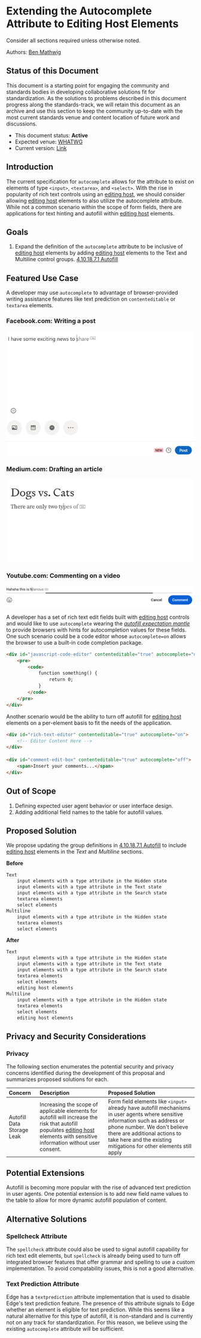 # Extending the Autocomplete Attribute to Editing Host Elements

Consider all sections required unless otherwise noted.

Authors: [Ben Mathwig](https://github.com/bmathwig)

## Status of this Document

This document is a starting point for engaging the community and standards bodies in developing collaborative solutions fit for standardization. As the solutions to problems described in this document progress along the standards-track, we will retain this document as an archive and use this section to keep the community up-to-date with the most current standards venue and content location of future work and discussions.

* This document status: **Active**
* Expected venue: [WHATWG](https://whatwg.org/)
* Current version: [Link](#)

## Introduction
The current specification for `autocomplete` allows for the attribute to exist on elements of type `<input>`, `<textarea>`, and `<select>`. With the rise in popularity of rich text controls using an [editing host](https://html.spec.whatwg.org/multipage/interaction.html#editing-host), we should consider allowing [editing host](https://html.spec.whatwg.org/multipage/interaction.html#editing-host) elements to also utilize the autocomplete attribute. While not a common scenario within the scope of form fields, there are applications for text hinting and autofill within [editing host](https://html.spec.whatwg.org/multipage/interaction.html#editing-host) elements.


## Goals

1. Expand the definition of the `autocomplete` attribute to be inclusive of [editing host](https://html.spec.whatwg.org/multipage/interaction.html#editing-host) elements by adding [editing host](https://html.spec.whatwg.org/multipage/interaction.html#editing-host) elements to the Text and Multiline control groups. [4.10.18.7.1 Autofill](https://html.spec.whatwg.org/multipage/form-control-infrastructure.html#autofilling-form-controls:-the-autocomplete-attribute)

## Featured Use Case
A developer may use `autocomplete` to advantage of browser-provided writing assistance features like text prediction on `contenteditable` or `textarea` elements.

### Facebook.com: Writing a post
![Writing a post on facebook.com](facebook-post.png)

### Medium.com: Drafting an article
![Drafting an article on medium.com](medium-draft.png)

### Youtube.com: Commenting on a video
![Commenting on a video on youtube.com](youtube-video-comment.png)

A developer has a set of rich text edit fields built with [editing host](https://html.spec.whatwg.org/multipage/interaction.html#editing-host) controls and would like to use `autocomplete` wearing the [*autofill expectation mantle*](https://html.spec.whatwg.org/multipage/form-control-infrastructure.html#autofilling-form-controls:-the-autocomplete-attribute) to provide browsers with hints for autocompletion values for these fields. One such scenario could be a code editor whose `autocomplete=on` allows the browser to use a built-in code completion package.

```html
<div id="javascript-code-editor" contenteditable="true" autocomplete="on">
    <pre>
        <code>
            function something() {
                return 0;
            }
        </code>
    </pre>
</div>
```

Another scenario would be the ability to turn off autofill for [editing host](https://html.spec.whatwg.org/multipage/interaction.html#editing-host) elements on a per-element basis to fit the needs of the application.

```html
<div id="rich-text-editor" contenteditable="true" autocomplete="on">
    <!-- Editor Content Here -->
</div>

<div id="comment-edit-box" contenteditable="true" autocomplete="off">
    <span>Insert your comments...</span>
</div>
```

## Out of Scope
1. Defining expected user agent behavior or user interface design.
1. Adding additional field names to the table for autofill values.

## Proposed Solution
We propose updating the group definitions in [4.10.18.7.1 Autofill](https://html.spec.whatwg.org/multipage/form-control-infrastructure.html#autofilling-form-controls:-the-autocomplete-attribute) to include [editing host](https://html.spec.whatwg.org/multipage/interaction.html#editing-host) elements in the *Text* and *Multiline* sections.

**Before**
```
Text
    input elements with a type attribute in the Hidden state
    input elements with a type attribute in the Text state
    input elements with a type attribute in the Search state
    textarea elements
    select elements
Multiline
    input elements with a type attribute in the Hidden state
    textarea elements
    select elements
```

**After**
```
Text
    input elements with a type attribute in the Hidden state
    input elements with a type attribute in the Text state
    input elements with a type attribute in the Search state
    textarea elements
    select elements
    editing host elements
Multiline
    input elements with a type attribute in the Hidden state
    textarea elements
    select elements
    editing host elements
```

## Privacy and Security Considerations
### Privacy
The following section enumerates the potential security and privacy concerns identified during the development of this proposal and summarizes proposed solutions for each.

| Concern | Description | Proposed Solution |
| :- | :- | :- |
| Autofill Data Storage Leak | Increasing the scope of applicable elements for autofill will increase the risk that autofill populates [editing host](https://html.spec.whatwg.org/multipage/interaction.html#editing-host) elements with sensitive information without user consent. | Form field elements like `<input>` already have autofill mechanisms in user agents where sensitive information such as address or phone number. We don't believe there are additional actions to take here and the existing mitigations for other elements still apply |

## Potential Extensions
Autofill is becoming more popular with the rise of advanced text prediction in user agents. One potential extension is to add new field name values to the table to allow for more dynamic autofill population of content.

## Alternative Solutions
### Spellcheck Attribute
The `spellcheck` attribute could also be used to signal autofill capability for rich text edit elements, but `spellcheck` is already being used to turn off integrated browser features that offer grammar and spelling to use a custom implementation. To avoid compatability issues, this is not a good alternative.

### Text Prediction Attribute
Edge has a `textprediction` attribute implementation that is used to disable Edge's text prediction feature. The presence of this attribute signals to Edge whether an element is eligible for text prediction. While this seems like a natural alternative for this type of autofill, it is non-standard and is currently not on any track for standardization. For this reason, we believe using the existing `autocomplete` attribute will be sufficient.
